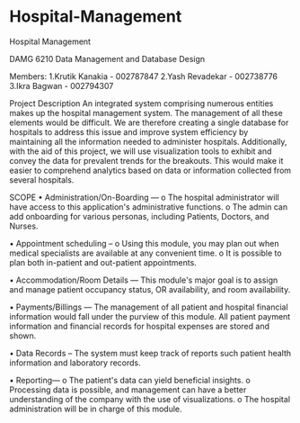 # Hospital-Management
Hospital Management

DAMG 6210 Data Management and Database Design

Members:
1.Krutik Kanakia - 002787847
2.Yash Revadekar - 002738776
3.Ikra Bagwan - 002794307 

Project Description
An integrated system comprising numerous entities makes up the hospital management system. The management of all these elements would be difficult. We are therefore creating a single database for hospitals to address this issue and improve system efficiency by maintaining all the information needed to administer hospitals. Additionally, with the aid of this project, we will use visualization tools to exhibit and convey the data for prevalent trends for the breakouts. This would make it easier to comprehend analytics based on data or information collected from several hospitals.

SCOPE
• Administration/On-Boarding — 
o	The hospital administrator will have access to this application's administrative functions.
o	The admin can add onboarding for various personas, including Patients, Doctors, and Nurses.

• Appointment scheduling – 
o	Using this module, you may plan out when medical specialists are available at any convenient time.
o	It is possible to plan both in-patient and out-patient appointments.

• Accommodation/Room Details — 
This module's major goal is to assign and manage patient occupancy status, OR availability, and room availability.

• Payments/Billings — 
The management of all patient and hospital financial information would fall under the purview of this module. All patient payment information and financial records for hospital expenses are stored and shown.

• Data Records – 
The system must keep track of reports such patient health information and laboratory records.

• Reporting—
o	The patient's data can yield beneficial insights.
o	Processing data is possible, and management can have a better understanding of the company with the use of visualizations.
o	The hospital administration will be in charge of this module.
